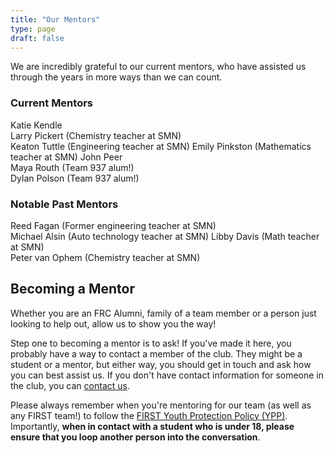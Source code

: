 ```yaml
---
title: "Our Mentors"
type: page
draft: false
---
```


We are incredibly grateful to our current mentors, who have assisted us through the years in more ways than we can count.

### Current Mentors

Katie Kendle   
Larry Pickert (Chemistry teacher at SMN)   
Keaton Tuttle (Engineering teacher at SMN) 
Emily Pinkston (Mathematics teacher at SMN) 
John Peer  
Maya Routh (Team 937 alum!)  
Dylan Polson (Team 937 alum!)

### Notable Past Mentors

Reed Fagan (Former engineering teacher at SMN)  
Michael Alsin (Auto technology teacher at SMN)
Libby Davis (Math teacher at SMN)  
Peter van Ophem (Chemistry teacher at SMN)  

## Becoming a Mentor

Whether you are an FRC Alumni, family of a team member or a person just looking to help out, allow us to show you the way!

Step one to becoming a mentor is to ask! If you've made it here, you probably have a way to contact a member of the club. They might be a student or a mentor, but either way, you should get in touch and ask how you can best assist us. If you don't have contact information for someone in the club, you can [contact us](/contact).

Please always remember when you're mentoring for our team (as well as any FIRST team!) to follow the [FIRST Youth Protection Policy (YPP)](https://www.firstinspires.org/resource-library/youth-protection-policy). Importantly, **when in contact with a student who is under 18, please ensure that you loop another person into the conversation**.
